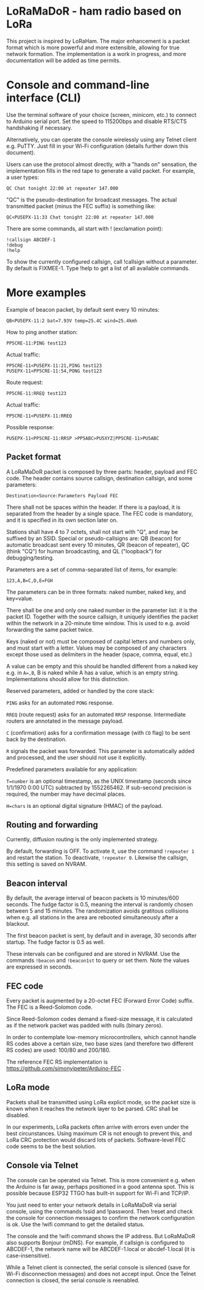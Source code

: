# LoRaMaDoR - ham radio based on LoRa 

This project is inspired by LoRaHam. The major enhancement is a packet format
which is more powerful and more extensible, allowing for true network formation.
The implementation is a work in
progress, and more documentation will be added as time permits.

# Console and command-line interface (CLI)

Use the terminal software of your choice (screen, minicom, etc.)
to connect to Arduino serial port. Set the speed to 115200bps
and disable RTS/CTS handshaking if necessary.

Alternatively, you can operate the console wirelessly using any
Telnet client e.g. PuTTY. Just fill in your Wi-Fi configuration
(details further down this document).

Users can use the protocol almost directly, with a "hands on" sensation,
the implementation fills in the red tape to generate a valid packet.
For example, a user types:

```
QC Chat tonight 22:00 at repeater 147.000
```

"QC" is the pseudo-destination for broadcast messages. The
actual transmitted packet (minus the FEC suffix) is something like:

```
QC<PU5EPX-11:33 Chat tonight 22:00 at repeater 147.000
```

There are some commands, all start with ! (exclamation point):

```
!callsign ABCDEF-1
!debug
!help
```

To show the currently configured callsign, call !callsign without a parameter.
By default is FIXMEE-1. Type !help to get a list of all available commands.

# More examples

Example of beacon packet, by default sent every 10 minutes:

```
QB<PU5EPX-11:2 bat=7.93V temp=25.4C wind=25.4kmh
```

How to ping another station:

```
PP5CRE-11:PING test123
```

Actual traffic:
```
PP5CRE-11<PU5EPX-11:21,PING test123
PU5EPX-11<PP5CRE-11:54,PONG test123
```

Route request:

```
PP5CRE-11:RREQ test123
```

Actual traffic:
```
PP5CRE-11<PU5EPX-11:RREQ
```

Possible response:
```
PU5EPX-11<PP5CRE-11:RRSP >PP5ABC>PU5XYZ|PP5CRE-11>PU5ABC
```

## Packet format

A LoRaMaDoR packet is composed by three parts: header, payload and FEC code.
The header contains source callsign, destination callsign, and some 
parameters:

```
Destination<Source:Parameters Payload FEC
```

There shall not be spaces within the header. If there is a payload, it is separated
from the header by a single space. The FEC code is mandatory, and it is specified
in its own section later on.

Stations shall have 4 to 7 octets, shall not start with "Q", and may be suffixed
by an SSID. Special or pseudo-callsigns are: QB (beacon) for automatic broadcast
sent every 10 minutes, QR (beacon of repeater), QC (think "CQ") for human
broadcasting, and QL ("loopback") for debugging/testing.

Parameters are a set of comma-separated list of items, for example:

```
123,A,B=C,D,E=FGH
```

The parameters can be in three formats: naked number, naked key, and key=value.

There shall be one and only one naked number in the parameter list: it is the
packet ID. Together with the source callsign, it uniquely identifies the packet
within the network in a 20-minute time window. This is used to e.g. avoid 
forwarding the same packet twice.

Keys (naked or not) must be composed of capital letters and numbers only, and must start
with a letter. Values may be composed of any characters except those used as delimiters
in the header (space, comma, equal, etc.)

A value can be empty and this should be handled different from a naked key e.g.
in `A=,B`, B is naked while A has a value, which is an empty string. Implementations
should allow for this distinction.

Reserved parameters, added or handled by the core stack:

`PING` asks for an automated `PONG` response.

`RREQ` (route request) asks for an automated `RRSP` response. Intermediate routers are
annotated in the message payload.

`C` (confirmation) asks for a confirmation message (with `CO` flag) to be sent back by
the destination.

`R` signals the packet was forwarded. This parameter is automatically added
and processed, and the user should not use it explicitly.

Predefined parameters available for any application:

`T=number` is an optional timestamp, as the UNIX timestamp (seconds since 1/1/1970
0:00 UTC) subtracted by 1552265462. If sub-second precision is required, the number
may have decimal places.

`H=chars` is an optional digital signature (HMAC) of the payload.

## Routing and forwarding

Currently, diffusion routing is the only implemented strategy.

By default, forwarding is OFF. To activate it, use the command `!repeater 1`
and restart the station. To deactivate, `!repeater 0`. Likewise the callsign, 
this setting is saved on NVRAM.

## Beacon interval

By default, the average interval of beacon packets is 10 minutes/600 seconds.
The fudge factor is 0.5, meaning the interval is randomly chosen between 5 and
15 minutes. The randomization avoids gratitous collisions when e.g. all stations
in the area are rebooted simultaneously after a blackout.

The first beacon packet is sent, by default and in average, 30 seconds after
startup. The fudge factor is 0.5 as well.

These intervals can be configured and are stored in NVRAM. Use the commands
`!beacon` and `!beacon1st` to query or set them. Note the values are expressed
in seconds.

## FEC code

Every packet is augmented by a 20-octet FEC (Forward Error Code) suffix.
The FEC is a Reed-Solomon code.

Since Reed-Solomon codes demand a fixed-size message, it is calculated as if
the network packet was padded with nulls (binary zeros).

In order to contemplate low-memory microcontrollers, which cannot handle RS codes
above a certain size, two base sizes (and therefore two different RS codes) are
used: 100/80 and 200/180.

The reference FEC RS implementation is https://github.com/simonyipeter/Arduino-FEC .

## LoRa mode

Packets shall be transmitted using LoRa explicit mode, so the packet size is known
when it reaches the network layer to be parsed. CRC shall be disabled.

In our experiments, LoRa packets often arrive with errors even under the
best circunstances. Using maximum CR is not enough to prevent this, and
LoRa CRC protection would discard lots of packets. Software-level FEC code
seems to be the best solution.

## Console via Telnet

The console can be operated via Telnet. This is more convenient e.g. when
the Arduino is far away, perhaps positioned in a good antenna spot. This
is possible because ESP32 TTGO has built-in support for Wi-Fi and TCP/IP.

You just need to enter your network details in LoRaMaDoR via serial console,
using the commands !ssid and !password. Then !reset and check the console
for connection messages to confirm the network configuration is ok. Use the
!wifi command to get the detailed status.

The console and the !wifi command shows the IP address. But LoRaMaDoR also
supports Bonjour (mDNS). For example, if callsign is configured to ABCDEF-1,
the network name will be ABCDEF-1.local or abcdef-1.local (it is case-insensitive).

While a Telnet client is connected, the serial console is silenced (save
for Wi-Fi disconnection messages) and does not accept input. Once the Telnet
connection is closed, the serial console is reenabled.
